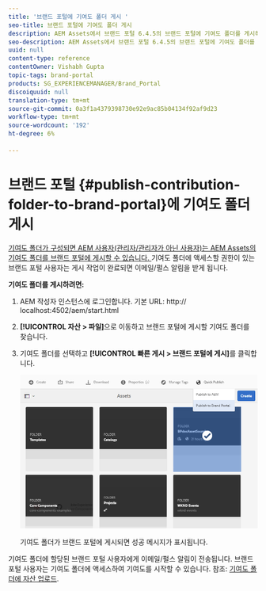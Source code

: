 ```yaml
---
title: '브랜드 포털에 기여도 폴더 게시 '
seo-title: 브랜드 포털에 기여도 폴더 게시
description: AEM Assets에서 브랜드 포털 6.4.5의 브랜드 포털에 기여도 폴더를 게시하는 방법에 대한 통찰력을 얻을 수 있습니다.
seo-description: AEM Assets에서 브랜드 포털 6.4.5의 브랜드 포털에 기여도 폴더를 게시하는 방법에 대한 통찰력을 얻을 수 있습니다.
uuid: null
content-type: reference
contentOwner: Vishabh Gupta
topic-tags: brand-portal
products: SG_EXPERIENCEMANAGER/Brand_Portal
discoiquuid: null
translation-type: tm+mt
source-git-commit: 0a3f1a4379398730e92e9ac85b04134f92af9d23
workflow-type: tm+mt
source-wordcount: '192'
ht-degree: 6%

---
```



# 브랜드 포털 {#publish-contribution-folder-to-brand-portal}에 기여도 폴더 게시

[기여도 폴더가 구성되면 AEM 사용자(관리자/관리자가 아닌 사용자)는 AEM Assets의 기여도 폴더를 브랜드 포털에 게시할 수 있습니다. ](brand-portal-configure-contribution-folder-properties.md) 기여도 폴더에 액세스할 권한이 있는 브랜드 포털 사용자는 게시 작업이 완료되면 이메일/펄스 알림을 받게 됩니다.


**기여도 폴더를 게시하려면:**

1. AEM 작성자 인스턴스에 로그인합니다.
기본 URL: http:// localhost:4502/aem/start.html
1. **[!UICONTROL 자산 > 파일]**&#x200B;으로 이동하고 브랜드 포털에 게시할 기여도 폴더를 찾습니다.
1. 기여도 폴더를 선택하고 **[!UICONTROL 빠른 게시 > 브랜드 포털에 게시]**&#x200B;를 클릭합니다.

   ![](assets/publish-contribution-folder-to-bp.png)

   기여도 폴더가 브랜드 포털에 게시되면 성공 메시지가 표시됩니다.

기여도 폴더에 할당된 브랜드 포털 사용자에게 이메일/펄스 알림이 전송됩니다. 브랜드 포털 사용자는 기여도 폴더에 액세스하여 기여도를 시작할 수 있습니다. 참조: [기여도 폴더에 자산 업로드](brand-portal-upload-assets-to-contribution-folder.md).